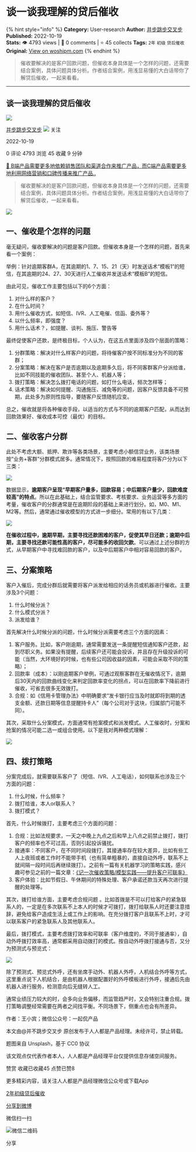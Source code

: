 # 谈一谈我理解的贷后催收
{% hint style="info" %}
**Category:** User-research
**Author:** [并步跳步交叉步](https://www.woshipm.com/u/171732)
**Published:** 2022-10-19  
**Stats:** 👁️ 4793 views | 💬 0 comments | ⭐ 45 collects
**Tags:** `2年` `初级` `贷后催收`
**Original:** [View on woshipm.com](https://www.woshipm.com/user-research/5647977.html)
{% endhint %}
> 催收要解决的是客户回款问题，但催收本身具体是一个怎样的问题，还需要结合案例，具体问题具体分析。作者结合案例，用浅显易懂的大白话带你了解贷后催收，一起来看看。

---

## 谈一谈我理解的贷后催收

[![](https://static.woshipm.com/view/2022112010373885653.jpeg?imageView2/1/w/72/h/72/q/100)](https://www.woshipm.com/u/171732)

[并步跳步交叉步](https://www.woshipm.com/u/171732) ![](https://static.woshipm.com/tag/1101_1@2x.png) 关注

2022-10-19

0 评论 4793 浏览 45 收藏 9 分钟

[🔗 B端产品需要更多地依赖销售团队和渠道合作来推广产品，而C端产品需要更多地利用网络营销和口碑传播来推广产品..](https://ke.qidianla.com/courses/bcpm)

> 催收要解决的是客户回款问题，但催收本身具体是一个怎样的问题，还需要结合案例，具体问题具体分析。作者结合案例，用浅显易懂的大白话带你了解贷后催收，一起来看看。

![](https://image.woshipm.com/wp-files/2022/10/TgplmcfQP5xrQkgPO19O.jpg)

## 一、催收是个怎样的问题

毫无疑问，催收要解决的问题是客户回款。但催收本身是一个怎样的问题，首先来看一个案例：

举例：针对逾期客群A，在其逾期的1、7、15、21（天）时发送话术“模板1”的短信，在其逾期的24、27、30天进行人工催收并发送话术“模板B”的短信。

由此可见，催收工作主要包括以下的6个方面：

1.  对什么样的客户？
2.  在什么时间？
3.  用什么催收方式，如短信、IVR、人工电催、信函、委外等？
4.  以什么频率，即强度？
5.  用什么话术？，如提醒、谈判、施压、警告等

最终促使客户还款，是终极目标，个人认为，在这五点里面涉及四个层面的策略：

1.  分群策略：解决对什么样客户的问题，将待催客户按不同标准分为不同的客群；
2.  分案策略：解决在客户是否逾期以及逾期多久后，将不同客群客户分派给谁，比如不同技能的催收团队、甚至个人、机器人等；
3.  拨打策略：解决怎么拨打电话的问题，如打什么电话，频次怎样等；
4.  话术策略：解决如何提醒、沟通施压、减免等的问题，因客户反馈具备不可预期，此处多为原则性指导，要随客户反馈随机应变。

总之，催收就是将各种催收手段，以适当的方式与不同的逾期客户匹配，从而达到回款效果好、催收成本可控（最优）的目标。

## 二、催收客户分群

此处不考虑大额、抵押、欺诈等各类场景，主要考虑小额信贷业务，该类场景按“业务+客群”分群模式居多。通常情况下，按照回款的难易程度将客户分为以下三类：

![](https://image.woshipm.com/wp-files/2022/10/Kiy8TucyLcxlNK150utk.png)

数据显示，**逾期客户呈现“早期客户量多，回款容易；中后期客户量少，回款难度较高”的特点**。所以在此基础上，结合监管要求、考核要求、业务运营等多方面的考量，催收客户的分群通常是在逾期阶段的基础上来进行划分。如，M0、M1、M2等。然后，通常通过催收模型的方式进一步细分。常用的有以下几类：

![](https://image.woshipm.com/wp-files/2022/10/gUDxQQmKPdiJYeWf3ZNK.png)

**在催收过程中，逾期早期，主要寻找还款困难的客户，促使其早日还款；逾期中后期，主要寻找还款可能性高的客户，尽可能多的收回欠款**。可以通过上述分群的方式，从早期客户中寻找难回款的客户，以及中后期客户中相对容易回款的客户。

## 三、分案策略

客户入催后，完成分群后就需要将客户派发给相应的话务员或机器进行催收。主要涉及3个问题：

1.  什么时候分派？
2.  什么模式分派？
3.  派发给谁？

首先解决什么时候分派的问题，什么时候分派需要考虑三个方面的因素：

1.  客户服务。比如，客户刚逾期，通常需要发送一条提醒短信通知客户还款，起到尽职义务。如果没有提醒，后续客户还可能会投诉，并且存在升级投诉的可能（当然，大环境好的时候，也有些公司因收益的因素，可能会采取不同的策略）；
2.  回款率（成本）：以刚逾期客户举例，可通过观察客群在无催收情况下，逾期后30天内的回款曲线变化来判定回款率变化的拐点，可以在回款率下降前进行催收，可省去很多无效拨打。
3.  合规：如《信用卡管理办法》中明确要求“发卡银行应当及时就即将到期的透支金额、还款日期等信息提醒持卡人”（每个公司对于这块，归属部门可能不同）。

其次，采取什么分案模式，方面通常有抢案模式和派发模式。人工催收时，分案和抢案的情况可能二选一或组合使用。以下是我对两种模式理解：

![](https://image.woshipm.com/wp-files/2022/10/OISNSP6OBYcsyZ9TDdfD.png)

## 四、拨打策略

分案完成后，就需要联系客户了（短信、IVR、人工电话），如何联系也涉及三个方面的问题：

1.  什么时候，什么频率？
2.  拨打给谁，本人or联系人？
3.  拨打模式？

首先，什么时候拨打，主要考虑三个方面的问题：

1.  合规：比如法规要求，一天之中晚上九点之后和早上八点之前禁止拨打，拨打客户的频率也不可过高，否则引起投诉骚扰。
2.  接通率：不同客户，在不同时间段拨打，其接通率存在较大差异，比如有些工人上夜班或者工作时不能带手机（也有简单粗暴的，直接自动外呼，联系不上就间隔一段时间后再继续拨打）。之前有一篇有关机器学习的策略实践，感兴趣可参见之前的一篇文章：[《记一次催收策略/模型实践——提升客户可联率》](https://mp.weixin.qq.com/s?__biz=MzU2NDcxMjc1MA==&mid=2247483807&idx=1&sn=3085979d44ecccc2d89ebcc07ec29f89&chksm=fc4785decb300cc8bf4e8a3b67ae020cb09dd6ac8d2df013b7786a11585e6bf6ef7c4e289b4d#rd)
3.  客户体验：比如节假日、午休期间的特殊处理、客户承诺还款当天再次进行提醒的处理等。

其次，拨打给谁方面，主要考虑合规问题 。比如首拨是不可以打给客户的紧急联系人的，一定是在多次联系不上本人的时候才可拨打，拨打给联系人时还要注意措辞，避免给客户造成生活上或工作上的影响。在充分拨打客户且联系不上时，才可以联系客户的紧急联系人及其他联系人。

最后，拨打模式，主要考虑拨打效率和可联率（客户维度的，不同于接通率），自动外呼拨打效率高，通常都采用自动拨打的模式。按自动外呼拨打接通与否，又分为预测式与预览式：

![](https://image.woshipm.com/wp-files/2022/10/kxWX8nUSokX73SgLLOvg.png)

除了预测式、预览式外呼，还有坐席手动外、机器人外呼，人机结合外呼等方式，这里重点说下人机结合，是由机器人根据配置好的外呼模板进行外呼，接通后先由机器人进行服务，检测意向后无缝转人工。

通常业绩压力较大的时，会多向业务偏移，而监管趋严时，又会特别注重合规。拨打策略调整经常需要在两者之间找平衡。不同场景下，侧重点也会有所差异。

作者：王小宾；微信公众号：一起侃产品

本文由@并不跳步交叉步 原创发布于人人都是产品经理。未经许可，禁止转载。

题图来自 Unsplash，基于 CC0 协议

该文观点仅代表作者本人，人人都是产品经理平台仅提供信息存储空间服务。

赞赏 收藏已收藏45 点赞已赞8

更多精彩内容，请关注人人都是产品经理微信公众号或下载App

[2年](https://www.woshipm.com/tag/2%e5%b9%b4)[初级](https://www.woshipm.com/tag/%e5%88%9d%e7%ba%a7)[贷后催收](https://www.woshipm.com/tag/%e8%b4%b7%e5%90%8e%e5%82%ac%e6%94%b6)

[分享到微博](https://service.weibo.com/share/share.php?appkey=2775287854&title=谈一谈我理解的贷后催收&url=https://www.woshipm.com/user-research/5647977.html&pic=https://image.woshipm.com/wp-files/2022/10/TgplmcfQP5xrQkgPO19O.jpg)

微信扫一扫

![微信二维码](https://api.pwmqr.com/qrcode/create/?url=https://www.woshipm.com/user-research/5647977.html)

分享